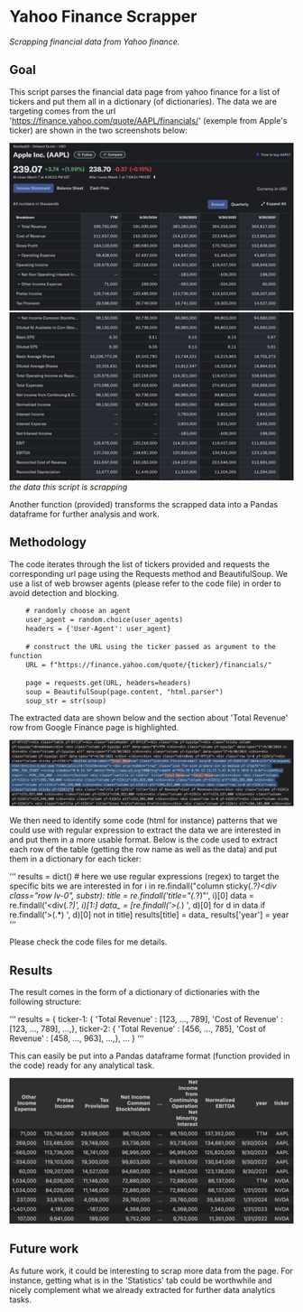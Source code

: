 # Yahoo Finance Scrapper
*Scrapping financial data from Yahoo finance.*

## Goal

This script parses the financial data page from yahoo finance for a list of tickers and put them all in a dictionary (of dictionaries). The data we are targeting comes from the url 'https://finance.yahoo.com/quote/AAPL/financials/' (exemple from Apple's ticker) are shown in the two screenshots below:

![data we want to scrap](assets/img/yahoo_finance_screenshot_1.png)
![other data we want to scrap](assets/img/yahoo_finance_screenshot_2.png)
*the data this script is scrapping*

Another function (provided) transforms the scrapped data into a Pandas dataframe for further analysis and work.

## Methodology

The code iterates through the list of tickers provided and requests the corresponding url page using the Requests method and BeautifulSoup. We use a list of web browser agents (please refer to the code file) in order to avoid detection and blocking.

```      
    # randomly choose an agent
    user_agent = random.choice(user_agents)
    headers = {'User-Agent': user_agent}

    # construct the URL using the ticker passed as argument to the function
    URL = f"https://finance.yahoo.com/quote/{ticker}/financials/"

    page = requests.get(URL, headers=headers)
    soup = BeautifulSoup(page.content, "html.parser")
    soup_str = str(soup)
```

The extracted data are shown below and the section about 'Total Revenue' row from Google Finance page is highlighted.

![data extracted from the URL](assets/img/soup.png)

We then need to identify some code (html for instance) patterns that we could use with regular expression to extract the data we are interested in and put them in a more usable format. Below is the code used to extract each row of the table (getting the row name as well as the data) and put them in a dictionary for each ticker:

‘‘‘
results = dict()
        # here we use regular expressions (regex) to target the specific bits we are interested in
        for i in re.findall("column sticky(.*?)<div class=\"row lv-0", substr):
            title = re.findall('title=\"(.*?)\"', i)[0]
            data = re.findall('<div(.*?)</div>', i)[1:]
            data_ = [re.findall('>(.*) ', d)[0] for d in data if re.findall('>(.*) ', d)[0] not in title]
            results[title] = data_
        results['year'] = year
‘‘‘

Please check the code files for me details.

## Results

The result comes in the form of a dictionary of dictionaries with the following structure:

‘‘‘
results = {
    ticker-1: { 'Total Revenue' : [123, ..., 789],
                'Cost of Revenue' : [123, ..., 789],
                ...,},
    ticker-2: { 'Total Revenue' : [456, ..., 785],
                'Cost of Revenue' : [458, ..., 963],
                ...,},
    ...
}
‘‘‘

This can easily be put into a Pandas dataframe format (function provided in the code) ready for any analytical task.

![dataframe output format](assets/img/dataframe.png)

## Future work

As future work, it could be interesting to scrap more data from the page. For instance, getting what is in the 'Statistics' tab could be worthwhile and nicely complement what we already extracted for further data analytics tasks. 